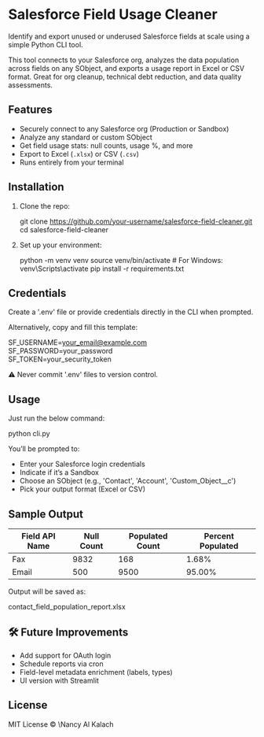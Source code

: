 # Salesforce Field Usage Cleaner

Identify and export unused or underused Salesforce fields at scale using a simple Python CLI tool.

This tool connects to your Salesforce org, analyzes the data population across fields on any SObject, and exports a usage report in Excel or CSV format. Great for org cleanup, technical debt reduction, and data quality assessments.

## Features

* Securely connect to any Salesforce org (Production or Sandbox)
* Analyze any standard or custom SObject
* Get field usage stats: null counts, usage %, and more
* Export to Excel (`.xlsx`) or CSV (`.csv`)
* Runs entirely from your terminal

## Installation

1. Clone the repo:

   git clone https://github.com/your-username/salesforce-field-cleaner.git
   cd salesforce-field-cleaner

2. Set up your environment:

   python -m venv venv
   source venv/bin/activate  # For Windows: venv\Scripts\activate
   pip install -r requirements.txt


## Credentials

Create a '.env' file or provide credentials directly in the CLI when prompted.

Alternatively, copy and fill this template:

SF_USERNAME=your_email@example.com  
SF_PASSWORD=your_password  
SF_TOKEN=your_security_token  

⚠️ Never commit '.env' files to version control.

## Usage

Just run the below command:

python cli.py

You’ll be prompted to:

* Enter your Salesforce login credentials
* Indicate if it’s a Sandbox
* Choose an SObject (e.g., 'Contact', 'Account', 'Custom_Object__c')
* Pick your output format (Excel or CSV)


## Sample Output

| Field API Name | Null Count | Populated Count | Percent Populated |
| -------------- | ---------- | --------------- | ----------------- |
| Fax            | 9832       | 168             | 1.68%             |
| Email          | 500        | 9500            | 95.00%            |

Output will be saved as:

contact_field_population_report.xlsx

## 🛠 Future Improvements

* Add support for OAuth login
* Schedule reports via cron
* Field-level metadata enrichment (labels, types)
* UI version with Streamlit

## License

MIT License © \Nancy Al Kalach